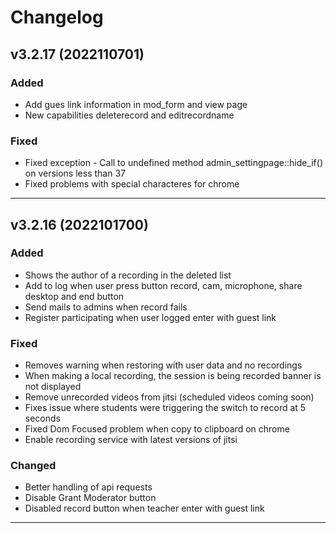 # Changelog
## v3.2.17 (2022110701)
### Added
 * Add gues link information in mod_form and view page
 * New capabilities deleterecord and editrecordname
### Fixed
 * Fixed exception - Call to undefined method admin_settingpage::hide_if() on versions less than 37
 * Fixed problems with special characteres for chrome 
---

## v3.2.16 (2022101700)
### Added
 * Shows the author of a recording in the deleted list
 * Add to log when user press button record, cam, microphone, share desktop and end button
 * Send mails to admins when record fails
 * Register participating when user logged enter with guest link
### Fixed 
 * Removes warning when restoring with user data and no recordings
 * When making a local recording, the session is being recorded banner is not displayed
 * Remove unrecorded videos from jitsi (scheduled videos coming soon)
 * Fixes issue where students were triggering the switch to record at 5 seconds
 * Fixed Dom Focused problem when copy to clipboard on chrome
 * Enable recording service with latest versions of jitsi 
### Changed
 * Better handling of api requests
 * Disable Grant Moderator button
 * Disabled record button when teacher enter with guest link
 ---
